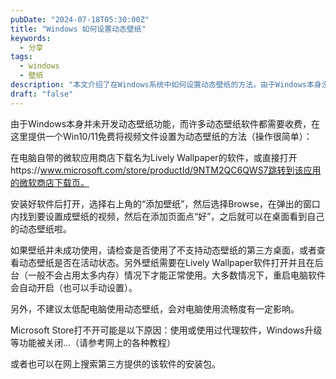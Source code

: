 ```yaml
---
pubDate: "2024-07-18T05:30:00Z"
title: "Windows 如何设置动态壁纸"
keywords:
  - 分享
tags:
  - windows
  - 壁纸
description: "本文介绍了在Windows系统中如何设置动态壁纸的方法。由于Windows本身没有开发动态壁纸功能，但可以通过下载名为Lively Wallpaper的软件来实现。安装好软件后，选择添加壁纸并选择要设置的视频文件，即可在桌面上看到自己的动态壁纸。需要注意的是，壁纸需要在Lively Wallpaper软件打开并在后台运行才能正常使用。另外，不建议在低配电脑上使用动态壁纸，以免影响电脑的流畅度。如果无法打开Microsoft Store，可以尝试使用代理软件或搜索第三方提供的安装包。"
draft: "false"
---
```


由于Windows本身并未开发动态壁纸功能，而许多动态壁纸软件都需要收费，在这里提供一个Win10/11免费将视频文件设置为动态壁纸的方法（操作很简单）：

在电脑自带的微软应用商店下载名为Lively Wallpaper的软件，或直接打开https://www.microsoft.com/store/productId/9NTM2QC6QWS7跳转到该应用的微软商店下载页。

安装好软件后打开，选择右上角的“添加壁纸”，然后选择Browse，在弹出的窗口内找到要设置成壁纸的视频，然后在添加页面点“好”，之后就可以在桌面看到自己的动态壁纸啦。

如果壁纸并未成功使用，请检查是否使用了不支持动态壁纸的第三方桌面，或者查看动态壁纸是否在活动状态。另外壁纸需要在Lively Wallpaper软件打开并且在后台（一般不会占用太多内存）情况下才能正常使用。大多数情况下，重启电脑软件会自动开启（也可以手动设置）。

另外，不建议太低配电脑使用动态壁纸，会对电脑使用流畅度有一定影响。

Microsoft Store打不开可能是以下原因：使用或使用过代理软件，Windows升级等功能被关闭...（请参考网上的各种教程）

或者也可以在网上搜索第三方提供的该软件的安装包。